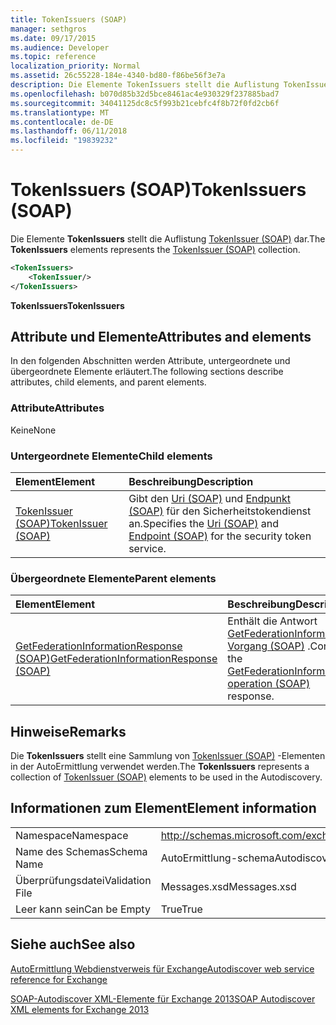 ```yaml
---
title: TokenIssuers (SOAP)
manager: sethgros
ms.date: 09/17/2015
ms.audience: Developer
ms.topic: reference
localization_priority: Normal
ms.assetid: 26c55228-184e-4340-bd80-f86be56f3e7a
description: Die Elemente TokenIssuers stellt die Auflistung TokenIssuer (SOAP) dar.
ms.openlocfilehash: b070d85b32d5bce8461ac4e930329f237885bad7
ms.sourcegitcommit: 34041125dc8c5f993b21cebfc4f8b72f0fd2cb6f
ms.translationtype: MT
ms.contentlocale: de-DE
ms.lasthandoff: 06/11/2018
ms.locfileid: "19839232"
---
```

# <a name="tokenissuers-soap"></a><span data-ttu-id="b58dc-103">TokenIssuers (SOAP)</span><span class="sxs-lookup"><span data-stu-id="b58dc-103">TokenIssuers (SOAP)</span></span>

<span data-ttu-id="b58dc-104">Die Elemente **TokenIssuers** stellt die Auflistung [TokenIssuer (SOAP)](tokenissuer-soap.md) dar.</span><span class="sxs-lookup"><span data-stu-id="b58dc-104">The **TokenIssuers** elements represents the [TokenIssuer (SOAP)](tokenissuer-soap.md) collection.</span></span> 
  
```XML
<TokenIssuers>
    <TokenIssuer/>
</TokenIssuers>
```

 <span data-ttu-id="b58dc-105">**TokenIssuers**</span><span class="sxs-lookup"><span data-stu-id="b58dc-105">**TokenIssuers**</span></span>
## <a name="attributes-and-elements"></a><span data-ttu-id="b58dc-106">Attribute und Elemente</span><span class="sxs-lookup"><span data-stu-id="b58dc-106">Attributes and elements</span></span>

<span data-ttu-id="b58dc-107">In den folgenden Abschnitten werden Attribute, untergeordnete und übergeordnete Elemente erläutert.</span><span class="sxs-lookup"><span data-stu-id="b58dc-107">The following sections describe attributes, child elements, and parent elements.</span></span>
  
### <a name="attributes"></a><span data-ttu-id="b58dc-108">Attribute</span><span class="sxs-lookup"><span data-stu-id="b58dc-108">Attributes</span></span>

<span data-ttu-id="b58dc-109">Keine</span><span class="sxs-lookup"><span data-stu-id="b58dc-109">None</span></span>
  
### <a name="child-elements"></a><span data-ttu-id="b58dc-110">Untergeordnete Elemente</span><span class="sxs-lookup"><span data-stu-id="b58dc-110">Child elements</span></span>

|<span data-ttu-id="b58dc-111">**Element**</span><span class="sxs-lookup"><span data-stu-id="b58dc-111">**Element**</span></span>|<span data-ttu-id="b58dc-112">**Beschreibung**</span><span class="sxs-lookup"><span data-stu-id="b58dc-112">**Description**</span></span>|
|:-----|:-----|
|[<span data-ttu-id="b58dc-113">TokenIssuer (SOAP)</span><span class="sxs-lookup"><span data-stu-id="b58dc-113">TokenIssuer (SOAP)</span></span>](tokenissuer-soap.md) <br/> |<span data-ttu-id="b58dc-114">Gibt den [Uri (SOAP)](uri-soap.md) und [Endpunkt (SOAP)](endpoint-soap.md) für den Sicherheitstokendienst an.</span><span class="sxs-lookup"><span data-stu-id="b58dc-114">Specifies the [Uri (SOAP)](uri-soap.md) and [Endpoint (SOAP)](endpoint-soap.md) for the security token service.</span></span>  <br/> |
   
### <a name="parent-elements"></a><span data-ttu-id="b58dc-115">Übergeordnete Elemente</span><span class="sxs-lookup"><span data-stu-id="b58dc-115">Parent elements</span></span>

|<span data-ttu-id="b58dc-116">**Element**</span><span class="sxs-lookup"><span data-stu-id="b58dc-116">**Element**</span></span>|<span data-ttu-id="b58dc-117">**Beschreibung**</span><span class="sxs-lookup"><span data-stu-id="b58dc-117">**Description**</span></span>|
|:-----|:-----|
|[<span data-ttu-id="b58dc-118">GetFederationInformationResponse (SOAP)</span><span class="sxs-lookup"><span data-stu-id="b58dc-118">GetFederationInformationResponse (SOAP)</span></span>](getfederationinformationresponse-soap.md) <br/> |<span data-ttu-id="b58dc-119">Enthält die Antwort [GetFederationInformation-Vorgang (SOAP)](getfederationinformation-operation-soap.md) .</span><span class="sxs-lookup"><span data-stu-id="b58dc-119">Contains the [GetFederationInformation operation (SOAP)](getfederationinformation-operation-soap.md) response.</span></span>  <br/> |
   
## <a name="remarks"></a><span data-ttu-id="b58dc-120">Hinweise</span><span class="sxs-lookup"><span data-stu-id="b58dc-120">Remarks</span></span>

<span data-ttu-id="b58dc-121">Die **TokenIssuers** stellt eine Sammlung von [TokenIssuer (SOAP)](tokenissuer-soap.md) -Elementen in der AutoErmittlung verwendet werden.</span><span class="sxs-lookup"><span data-stu-id="b58dc-121">The **TokenIssuers** represents a collection of [TokenIssuer (SOAP)](tokenissuer-soap.md) elements to be used in the Autodiscovery.</span></span> 
  
## <a name="element-information"></a><span data-ttu-id="b58dc-122">Informationen zum Element</span><span class="sxs-lookup"><span data-stu-id="b58dc-122">Element information</span></span>

|||
|:-----|:-----|
|<span data-ttu-id="b58dc-123">Namespace</span><span class="sxs-lookup"><span data-stu-id="b58dc-123">Namespace</span></span>  <br/> |http://schemas.microsoft.com/exchange/2010/Autodiscover  <br/> |
|<span data-ttu-id="b58dc-124">Name des Schemas</span><span class="sxs-lookup"><span data-stu-id="b58dc-124">Schema Name</span></span>  <br/> |<span data-ttu-id="b58dc-125">AutoErmittlung-schema</span><span class="sxs-lookup"><span data-stu-id="b58dc-125">Autodiscover schema</span></span>  <br/> |
|<span data-ttu-id="b58dc-126">Überprüfungsdatei</span><span class="sxs-lookup"><span data-stu-id="b58dc-126">Validation File</span></span>  <br/> |<span data-ttu-id="b58dc-127">Messages.xsd</span><span class="sxs-lookup"><span data-stu-id="b58dc-127">Messages.xsd</span></span>  <br/> |
|<span data-ttu-id="b58dc-128">Leer kann sein</span><span class="sxs-lookup"><span data-stu-id="b58dc-128">Can be Empty</span></span>  <br/> |<span data-ttu-id="b58dc-129">True</span><span class="sxs-lookup"><span data-stu-id="b58dc-129">True</span></span>  <br/> |
   
## <a name="see-also"></a><span data-ttu-id="b58dc-130">Siehe auch</span><span class="sxs-lookup"><span data-stu-id="b58dc-130">See also</span></span>



[<span data-ttu-id="b58dc-131">AutoErmittlung Webdienstverweis für Exchange</span><span class="sxs-lookup"><span data-stu-id="b58dc-131">Autodiscover web service reference for Exchange</span></span>](autodiscover-web-service-reference-for-exchange.md)
  
[<span data-ttu-id="b58dc-132">SOAP-Autodiscover XML-Elemente für Exchange 2013</span><span class="sxs-lookup"><span data-stu-id="b58dc-132">SOAP Autodiscover XML elements for Exchange 2013</span></span>](soap-autodiscover-xml-elements-for-exchange-2013.md)

